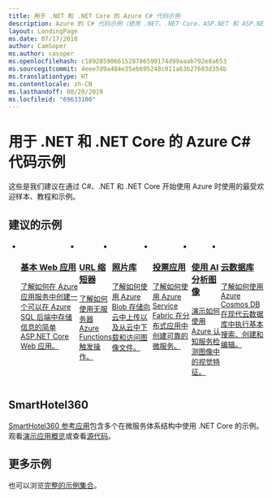 ```yaml
---
title: 用于 .NET 和 .NET Core 的 Azure C# 代码示例
description: Azure 的 C# 代码示例（使用 .NET、.NET Core、ASP.NET 和 ASP.NET Core）。
layout: LandingPage
ms.date: 07/17/2018
author: CamSoper
ms.author: casoper
ms.openlocfilehash: c18928590661528786599174d99aaab792e8a653
ms.sourcegitcommit: 4eee7d9a484e35eb695248c011a63b27603d354b
ms.translationtype: HT
ms.contentlocale: zh-CN
ms.lasthandoff: 08/20/2019
ms.locfileid: "69633100"
---
```

# <a name="azure-c-code-samples-for-net-and-net-core"></a>用于 .NET 和 .NET Core 的 Azure C# 代码示例

这些是我们建议在通过 C#、.NET 和 .NET Core 开始使用 Azure 时使用的最受欢迎样本、教程和示例。

## <a name="suggested-samples"></a>建议的示例
<div id="main" class="v2">
    <div class="container">
        <ul class="cardsC panelContent" id="samples" style="margin-top: 20px; display: flex;">
            <li>
                <div class="cardSize">
                    <div class="cardPadding">
                        <a href="https://docs.microsoft.com/azure/app-service/app-service-web-tutorial-dotnet-sqldatabase">
                            <div class="card">
                                <div class="cardImageOuter">
                                    <div class="cardImage bgdAccent1">
                                        <img src="/dotnet/docs-ref-conceptual/media/dotnet-samples/web-app.png" alt="" />
                                    </div>
                                </div>
                                <div class="cardText">
                                    <h3>基本 Web 应用</h3>
                                    <p>了解如何在 Azure 应用服务中创建一个可以在 Azure SQL 后端中存储信息的简单 ASP.NET Core Web 应用。</p>
                                </div>
                            </div>
                        </a>
                    </div>
                </div>
            </li>
            <li>
                <div class="cardSize">
                    <div class="cardPadding">
                        <a href="https://github.com/JeremyLikness/ShortLink">
                            <div class="card">
                                <div class="cardImageOuter">
                                    <div class="cardImage bgdAccent1">
                                        <img src="/dotnet/docs-ref-conceptual/media/dotnet-samples/github.png" alt="" />
                                    </div>
                                </div>
                                <div class="cardText">
                                    <h3>URL 缩短器</h3>
                                    <p>了解如何使用无服务器 Azure Functions 触发操作。</p>
                                </div>
                            </div>
                        </a>
                    </div>
                </div>
            </li>
            <li>
                <div class="cardSize">
                    <a href="https://azure.microsoft.com/resources/samples/storage-blobs-dotnet-webapp/">
                        <div class="cardPadding">
                            <div class="card">
                                <div class="cardImageOuter">
                                    <div class="cardImage bgdAccent1">
                                        <img src="/dotnet/docs-ref-conceptual/media/dotnet-samples/photo-gallery.png" alt="" />
                                    </div>
                                </div>
                                <div class="cardText">
                                    <h3>照片库</h3>
                                    <p>了解如何使用 Azure Blob 存储向云中上传以及从云中下载和访问图像文件。</p>
                                </div>
                            </div>
                        </div>
                    </a>
                </div>
            </li>
            <li>
                <div class="cardSize">
                    <div class="cardPadding">
                        <a href="https://github.com/Azure-Samples/service-fabric-dotnet-quickstart">
                            <div class="card">
                                <div class="cardImageOuter">
                                    <div class="cardImage bgdAccent1">
                                        <img src="/dotnet/docs-ref-conceptual/media/dotnet-samples/voting-app.png" alt="" />
                                    </div>
                                </div>
                                <div class="cardText">
                                    <h3>投票应用</h3>
                                    <p>了解如何使用 Azure Service Fabric 在分布式应用中创建可靠的微服务。</p>
                                </div>
                            </div>
                        </a>
                    </div>
                </div>
            </li>
            <li>
                <div class="cardSize">
                    <div class="cardPadding">
                        <a href="https://docs.microsoft.com/azure/cognitive-services/computer-vision/tutorials/csharptutorial">
                            <div class="card">
                                <div class="cardImageOuter">
                                    <div class="cardImage bgdAccent1">
                                        <img src="/dotnet/docs-ref-conceptual/media/dotnet-samples/cognitive-services.png" alt="" />
                                    </div>
                                </div>
                                <div class="cardText">
                                    <h3>使用 AI 分析图像</h3>
                                    <p>演示如何使用 Azure 认知服务检测图像中的视觉特征。</p>
                                </div>
                            </div>
                        </a>
                    </div>
                </div>
            </li>
            <li>
                <div class="cardSize">
                    <div class="cardPadding">
                        <a href="https://github.com/JeremyLikness/explore-cosmos-db">
                            <div class="card">
                                <div class="cardImageOuter">
                                    <div class="cardImage bgdAccent1">
                                        <img src="/dotnet/docs-ref-conceptual/media/dotnet-samples/cosmosdb.png" alt="" />
                                    </div>
                                </div>
                                <div class="cardText">
                                    <h3>云数据库</h3>
                                    <p>了解如何使用 Azure Cosmos DB 在现代云数据库中执行基本搜索、创建和编辑。</p>
                                </div>
                            </div>
                        </a>
                    </div>
                </div>
            </li>
        </ul>
    </div>
</div>

## <a name="smarthotel360"></a>SmartHotel360

[SmartHotel360 参考应用](https://azure.microsoft.com/campaigns/smarthotel360/)包含多个在微服务体系结构中使用 .NET Core 的示例。 观看[演示应用概览](https://azure.microsoft.com/resources/videos/smarthotel360-demo-app-overview/)或查看[源代码](https://github.com/Microsoft/SmartHotel360)。

## <a name="more-samples"></a>更多示例
也可以浏览[完整的示例集合](https://azure.microsoft.com/resources/samples/?platform=dotnet&sort=2)。
